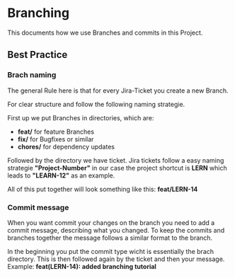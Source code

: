 # Branching

This documents how we use Branches and commits in this Project.

## Best Practice

### Brach naming

The general Rule here is that for every Jira-Ticket you create a new Branch.

For clear structure and follow the following naming strategie.

First up we put Branches in directories, which are:
- **feat/** for feature Branches
- **fix/** for Bugfixes or similar
- **chores/** for dependency updates

Followed by the directory we have ticket. Jira tickets follow a easy naming strategie **"Project-Number"** in our case the project shortcut is **LERN** which leads to **"LEARN-12"** as an example. 

All of this put together will look something like this: **feat/LERN-14**

### Commit message 

When you want commit your changes on the branch you need to add a commit message, describing what you changed. 
To keep the commits and branches together the message follows a similar format to the branch. 

In the beginning you put the commit type wicht is essentially the brach directory. This is then followed again by the ticket and then your message. 
Example: **feat(LERN-14): added branching tutorial**

